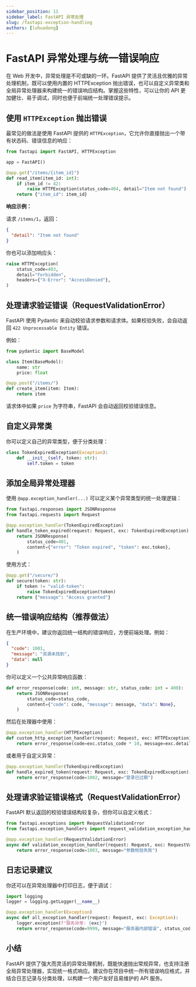 ```yaml
---
sidebar_position: 11
sidebar_label: FastAPI 异常处理
slug: /fastapi-exception-handling
authors: [luhuadong]
---
```


# FastAPI 异常处理与统一错误响应

在 Web 开发中，异常处理是不可或缺的一环。FastAPI 提供了灵活且优雅的异常处理机制，既可以使用内置的 HTTPException 抛出错误，也可以自定义异常类和全局异常处理器来构建统一的错误响应结构。掌握这些特性，可以让你的 API 更加健壮、易于调试，同时也便于前端统一处理错误提示。



## 使用 `HTTPException` 抛出错误

最常见的做法是使用 FastAPI 提供的 `HTTPException`，它允许你直接抛出一个带有状态码、错误信息的响应：

```python showLineNumbers
from fastapi import FastAPI, HTTPException

app = FastAPI()

@app.get("/items/{item_id}")
def read_item(item_id: int):
    if item_id != 42:
        raise HTTPException(status_code=404, detail="Item not found")
    return {"item_id": item_id}
```

**响应示例：**

请求 `/items/1`，返回：

```json showLineNumbers
{
  "detail": "Item not found"
}
```

你也可以添加响应头：

```python showLineNumbers
raise HTTPException(
    status_code=403,
    detail="Forbidden",
    headers={"X-Error": "AccessDenied"},
)
```



## 处理请求验证错误（RequestValidationError）

FastAPI 使用 Pydantic 来自动校验请求参数和请求体。如果校验失败，会自动返回 `422 Unprocessable Entity` 错误。

例如：

```python showLineNumbers
from pydantic import BaseModel

class Item(BaseModel):
    name: str
    price: float

@app.post("/items/")
def create_item(item: Item):
    return item
```

请求体中如果 `price` 为字符串，FastAPI 会自动返回校验错误信息。



## 自定义异常类

你可以定义自己的异常类型，便于分类处理：

```python showLineNumbers
class TokenExpiredException(Exception):
    def __init__(self, token: str):
        self.token = token
```



## 添加全局异常处理器

使用 `@app.exception_handler(...)` 可以定义某个异常类型的统一处理逻辑：

```python showLineNumbers
from fastapi.responses import JSONResponse
from fastapi.requests import Request

@app.exception_handler(TokenExpiredException)
def handle_token_expired(request: Request, exc: TokenExpiredException):
    return JSONResponse(
        status_code=401,
        content={"error": "Token expired", "token": exc.token},
    )
```

使用方式：

```python showLineNumbers
@app.get("/secure/")
def secure(token: str):
    if token != "valid-token":
        raise TokenExpiredException(token)
    return {"message": "Access granted"}
```



## 统一错误响应结构（推荐做法）

在生产环境中，建议你返回统一结构的错误响应，方便前端处理。例如：

```json showLineNumbers
{
  "code": 1001,
  "message": "资源未找到",
  "data": null
}
```

你可以定义一个公共异常响应函数：

```python showLineNumbers
def error_response(code: int, message: str, status_code: int = 400):
    return JSONResponse(
        status_code=status_code,
        content={"code": code, "message": message, "data": None},
    )
```

然后在处理器中使用：

```python showLineNumbers
@app.exception_handler(HTTPException)
def custom_http_exception_handler(request: Request, exc: HTTPException):
    return error_response(code=exc.status_code * 10, message=exc.detail, status_code=exc.status_code)
```

或者用于自定义异常：

```python showLineNumbers
@app.exception_handler(TokenExpiredException)
def handle_expired_token(request: Request, exc: TokenExpiredException):
    return error_response(code=1002, message="登录已过期")
```



## 处理请求验证错误格式（RequestValidationError）

FastAPI 默认返回的校验错误结构较复杂，但你可以自定义格式：

```python showLineNumbers
from fastapi.exceptions import RequestValidationError
from fastapi.exception_handlers import request_validation_exception_handler

@app.exception_handler(RequestValidationError)
async def validation_exception_handler(request: Request, exc: RequestValidationError):
    return error_response(code=1003, message="参数校验失败")
```



## 日志记录建议

你还可以在异常处理器中打印日志，便于调试：

```python showLineNumbers
import logging
logger = logging.getLogger(__name__)

@app.exception_handler(Exception)
async def all_exception_handler(request: Request, exc: Exception):
    logger.exception(f"服务异常: {exc}")
    return error_response(code=9999, message="服务器内部错误", status_code=500)
```



## 小结

FastAPI 提供了强大而灵活的异常处理机制，既能快速抛出常规异常，也支持注册全局异常处理器，实现统一格式响应。建议你在项目中统一所有错误响应格式，并结合日志记录与分类处理，以构建一个用户友好且易维护的 API 服务。
